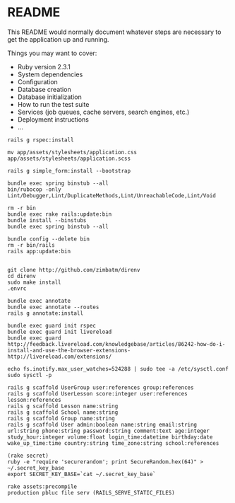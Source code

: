 # README

This README would normally document whatever steps are necessary to get the
application up and running.

Things you may want to cover:

* Ruby version 2.3.1
* System dependencies
* Configuration
* Database creation
* Database initialization
* How to run the test suite
* Services (job queues, cache servers, search engines, etc.)
* Deployment instructions
* ...

```
rails g rspec:install

mv app/assets/stylesheets/application.css app/assets/stylesheets/application.scss

rails g simple_form:install --bootstrap

bundle exec spring binstub --all
bin/rubocop -only Lint/Debugger,Lint/DuplicateMethods,Lint/UnreachableCode,Lint/Void

rm -r bin
bundle exec rake rails:update:bin
bundle install --binstubs
bundle exec spring binstub --all

bundle config --delete bin
rm -r bin/rails
rails app:update:bin


git clone http://github.com/zimbatm/direnv
cd direnv
sudo make install
.envrc

bundle exec annotate
bundle exec annotate --routes
rails g annotate:install

bundle exec guard init rspec
bundle exec guard init livereload
bundle exec guard
http://feedback.livereload.com/knowledgebase/articles/86242-how-do-i-install-and-use-the-browser-extensions-
http://livereload.com/extensions/

echo fs.inotify.max_user_watches=524288 | sudo tee -a /etc/sysctl.conf
sudo sysctl -p

rails g scaffold UserGroup user:references group:references
rails g scaffold UserLesson score:integer user:references lesson:references
rails g scaffold Lesson name:string
rails g scaffold School name:string
rails g scaffold Group name:string
rails g scaffold User admin:boolean name:string email:string url:string phone:string password:string comment:text age:integer study_hour:integer volume:float login_time:datetime birthday:date wake_up_time:time country:string time_zone:string school:references

(rake secret)
ruby -e "require 'securerandom'; print SecureRandom.hex(64)" > ~/.secret_key_base
export SECRET_KEY_BASE=`cat ~/.secret_key_base`

rake assets:precompile
production pbluc file serv (RAILS_SERVE_STATIC_FILES)
```